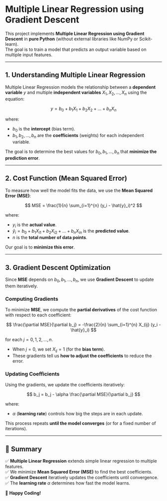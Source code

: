 # **Multiple Linear Regression using Gradient Descent**

This project implements **Multiple Linear Regression using Gradient Descent** in **pure Python** (without external libraries like NumPy or Scikit-learn).  
The goal is to train a model that predicts an output variable based on multiple input features.

---

## **1. Understanding Multiple Linear Regression**
Multiple Linear Regression models the relationship between a **dependent variable** $y$ and multiple **independent variables** $X_1, X_2, \dots, X_n$ using the equation:

$$
y = b_0 + b_1X_1 + b_2X_2 + \dots + b_nX_n
$$

where:

- $b_0$ is the **intercept** (bias term).
- $b_1, b_2, \dots, b_n$ are the **coefficients** (weights) for each independent variable.

The goal is to determine the best values for $b_0, b_1, \dots, b_n$ that **minimize the prediction error**.

---

## **2. Cost Function (Mean Squared Error)**
To measure how well the model fits the data, we use the **Mean Squared Error (MSE)**:

$$
MSE = \frac{1}{n} \sum_{i=1}^{n} (y_i - \hat{y}_i)^2
$$

where:

- $y_i$ is the **actual value**.
- $\hat{y}_i = b_0 + b_1 X_{i1} + b_2 X_{i2} + \dots + b_n X_{in}$ is the **predicted value**.
- $n$ is the **total number of data points**.

Our goal is to **minimize this error**.

---

## **3. Gradient Descent Optimization**
Since **MSE** depends on $b_0, b_1, \dots, b_n$, we use **Gradient Descent** to update them iteratively.

### **Computing Gradients**
To minimize **MSE**, we compute the **partial derivatives** of the cost function with respect to each coefficient:

$$
\frac{\partial MSE}{\partial b_j} = -\frac{2}{n} \sum_{i=1}^{n} X_{ij} (y_i - \hat{y}_i)
$$

for each $j = 0, 1, 2, \dots, n$.

- When $j = 0$, we set $X_{ij} = 1$ (for the **bias term**).
- These gradients tell us **how to adjust the coefficients** to reduce the error.

### **Updating Coefficients**
Using the gradients, we update the coefficients iteratively:

$$
b_j = b_j - \alpha \frac{\partial MSE}{\partial b_j}
$$

where:

- $\alpha$ (**learning rate**) controls how big the steps are in each update.

This process repeats **until the model converges** (or for a fixed number of iterations).

---

## **📌 Summary**
✅ **Multiple Linear Regression** extends simple linear regression to multiple features.  
✅ We minimize **Mean Squared Error (MSE)** to find the best coefficients.  
✅ **Gradient Descent** iteratively updates the coefficients until convergence.  
✅ The **learning rate** $\alpha$ determines how fast the model learns.  

🚀 **Happy Coding!**
